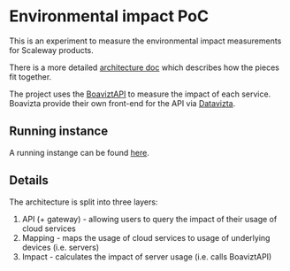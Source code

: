 # Environmental impact PoC

This is an experiment to measure the environmental impact measurements for Scaleway products.

There is a more detailed [architecture doc](docs/architecture.md) which describes how the pieces fit together.

The project uses the [BoaviztAPI](https://github.com/Boavizta/boaviztapi) to measure the impact of each service. Boavizta provide their own front-end for the API via [Datavizta](https://dataviz.boavizta.org/serversimpact).

## Running instance

A running instange can be found [here](http://e367ffdd-6c2f-4f53-a7ec-7fb7893c4896.pub.instances.scw.cloud:8081/).

## Details

The architecture is split into three layers:

1. API (+ gateway) - allowing users to query the impact of their usage of cloud services
2. Mapping - maps the usage of cloud services to usage of underlying devices (i.e. servers)
3. Impact - calculates the impact of server usage (i.e. calls BoaviztAPI)
